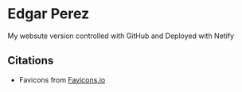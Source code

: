 # Edgar Perez
My websute version controlled with GitHub and Deployed with Netify

## Citations
* Favicons from [Favicons.io](https://favicon.io/favicon-converter/)